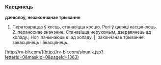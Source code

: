 ### Касцянець
**дзеяслоў, незакончанае трыванне**

1. Ператварацца ў косць, станавіцца косцю. Рогі ў цяляці касцянеюць. 2. пераноснае значэнне: Станавіцца нерухомым, дзеравянець ад холаду.; Ногі пачынаюць к. ад холаду. || закончанае трыванне: закасцянець і акасцянець.

<a rel="author">[http://rv-blr.com/](http://rv-blr.com/slounik.jsp?letterId=0&maskId=0&pageId=1363)</a>
